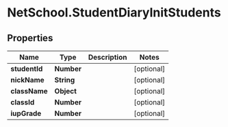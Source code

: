 # NetSchool.StudentDiaryInitStudents

## Properties
Name | Type | Description | Notes
------------ | ------------- | ------------- | -------------
**studentId** | **Number** |  | [optional] 
**nickName** | **String** |  | [optional] 
**className** | **Object** |  | [optional] 
**classId** | **Number** |  | [optional] 
**iupGrade** | **Number** |  | [optional] 
